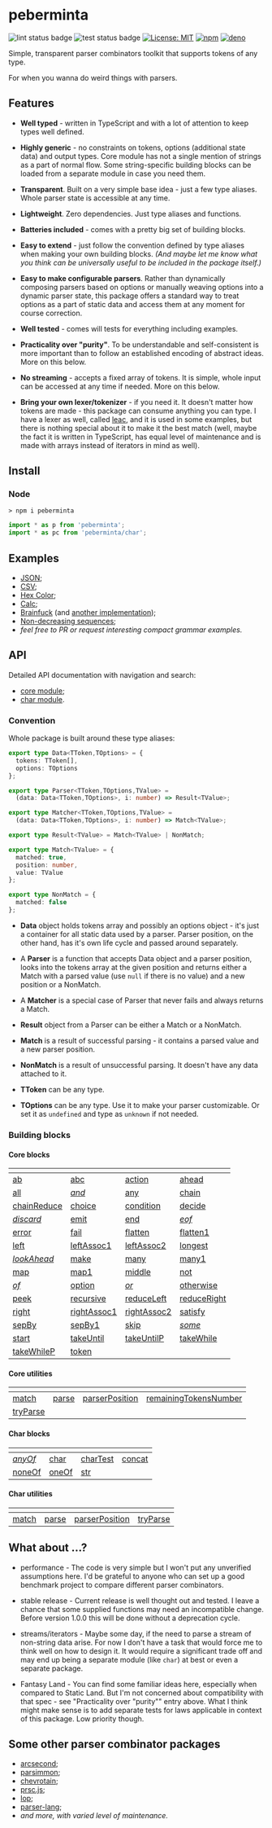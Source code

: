 # peberminta

![lint status badge](https://github.com/mxxii/peberminta/workflows/lint/badge.svg)
![test status badge](https://github.com/mxxii/peberminta/workflows/test/badge.svg)
[![License: MIT](https://img.shields.io/badge/license-MIT-green.svg)](https://github.com/mxxii/peberminta/blob/main/LICENSE)
[![npm](https://img.shields.io/npm/v/peberminta?logo=npm)](https://www.npmjs.com/package/peberminta)
[![deno](https://img.shields.io/badge/deno.land%2Fx%2F-peberminta-informational?logo=deno)](https://deno.land/x/peberminta)

Simple, transparent parser combinators toolkit that supports tokens of any type.

For when you wanna do weird things with parsers.


## Features

- **Well typed** - written in TypeScript and with a lot of attention to keep types well defined.

- **Highly generic** - no constraints on tokens, options (additional state data) and output types. Core module has not a single mention of strings as a part of normal flow. Some string-specific building blocks can be loaded from a separate module in case you need them.

- **Transparent**. Built on a very simple base idea - just a few type aliases. Whole parser state is accessible at any time.

- **Lightweight**. Zero dependencies. Just type aliases and functions.

- **Batteries included** - comes with a pretty big set of building blocks.

- **Easy to extend** - just follow the convention defined by type aliases when making your own building blocks. *(And maybe let me know what you think can be universally useful to be included in the package itself.)*

- **Easy to make configurable parsers**. Rather than dynamically composing parsers based on options or manually weaving options into a dynamic parser state, this package offers a standard way to treat options as a part of static data and access them at any moment for course correction.

- **Well tested** - comes will tests for everything including examples.

- **Practicality over "purity"**. To be understandable and self-consistent is more important than to follow an established encoding of abstract ideas. More on this below.

- **No streaming** - accepts a fixed array of tokens. It is simple, whole input can be accessed at any time if needed. More on this below.

- **Bring your own lexer/tokenizer** - if you need it. It doesn't matter how tokens are made - this package can consume anything you can type. I have a lexer as well, called [leac](https://github.com/mxxii/leac), and it is used in some examples, but there is nothing special about it to make it the best match (well, maybe the fact it is written in TypeScript, has equal level of maintenance and is made with arrays instead of iterators in mind as well).


## Install

### Node

```shell
> npm i peberminta
```

```ts
import * as p from 'peberminta';
import * as pc from 'peberminta/char';
```


## Examples

- [JSON](https://github.com/mxxii/peberminta/blob/main/examples/json.ts);
- [CSV](https://github.com/mxxii/peberminta/blob/main/examples/csv.ts);
- [Hex Color](https://github.com/mxxii/peberminta/blob/main/examples/hexColor.ts);
- [Calc](https://github.com/mxxii/peberminta/blob/main/examples/calc.ts);
- [Brainfuck](https://github.com/mxxii/peberminta/blob/main/examples/bf1.ts) (and [another implementation](https://github.com/mxxii/peberminta/blob/main/examples/bf2.ts));
- [Non-decreasing sequences](https://github.com/mxxii/peberminta/blob/main/examples/nonDec.ts);
- *feel free to PR or request interesting compact grammar examples.*


## API

Detailed API documentation with navigation and search:

- [core module](https://mxxii.github.io/peberminta/modules/core.html);
- [char module](https://mxxii.github.io/peberminta/modules/char.html).

### Convention

Whole package is built around these type aliases:

```typescript
export type Data<TToken,TOptions> = {
  tokens: TToken[],
  options: TOptions
};

export type Parser<TToken,TOptions,TValue> =
  (data: Data<TToken,TOptions>, i: number) => Result<TValue>;

export type Matcher<TToken,TOptions,TValue> =
  (data: Data<TToken,TOptions>, i: number) => Match<TValue>;

export type Result<TValue> = Match<TValue> | NonMatch;

export type Match<TValue> = {
  matched: true,
  position: number,
  value: TValue
};

export type NonMatch = {
  matched: false
};
```

- **Data** object holds tokens array and possibly an options object - it's just a container for all static data used by a parser. Parser position, on the other hand, has it's own life cycle and passed around separately.

- A **Parser** is a function that accepts Data object and a parser position, looks into the tokens array at the given position and returns either a Match with a parsed value (use `null` if there is no value) and a new position or a NonMatch.

- A **Matcher** is a special case of Parser that never fails and always returns a Match.

- **Result** object from a Parser can be either a Match or a NonMatch.

- **Match** is a result of successful parsing - it contains a parsed value and a new parser position.

- **NonMatch** is a result of unsuccessful parsing. It doesn't have any data attached to it.

- **TToken** can be any type.

- **TOptions** can be any type. Use it to make your parser customizable. Or set it as `undefined` and type as `unknown` if not needed.

### Building blocks

#### Core blocks

<div class="headlessTable">

| <!-- --> | <!-- --> | <!-- --> | <!-- -->
| -------- | -------- | -------- | --------
| [ab](https://mxxii.github.io/peberminta/modules/core.html#ab) | [abc](https://mxxii.github.io/peberminta/modules/core.html#abc) | [action](https://mxxii.github.io/peberminta/modules/core.html#action) | [ahead](https://mxxii.github.io/peberminta/modules/core.html#ahead)
| [all](https://mxxii.github.io/peberminta/modules/core.html#all) | _[and](https://mxxii.github.io/peberminta/modules/core.html#and)_ | [any](https://mxxii.github.io/peberminta/modules/core.html#any) | [chain](https://mxxii.github.io/peberminta/modules/core.html#chain)
| [chainReduce](https://mxxii.github.io/peberminta/modules/core.html#chainReduce) | [choice](https://mxxii.github.io/peberminta/modules/core.html#choice) | [condition](https://mxxii.github.io/peberminta/modules/core.html#condition) | [decide](https://mxxii.github.io/peberminta/modules/core.html#decide)
| _[discard](https://mxxii.github.io/peberminta/modules/core.html#discard)_ | [emit](https://mxxii.github.io/peberminta/modules/core.html#emit) | [end](https://mxxii.github.io/peberminta/modules/core.html#end) | _[eof](https://mxxii.github.io/peberminta/modules/core.html#eof)_
| [error](https://mxxii.github.io/peberminta/modules/core.html#error) | [fail](https://mxxii.github.io/peberminta/modules/core.html#fail) | [flatten](https://mxxii.github.io/peberminta/modules/core.html#flatten) | [flatten1](https://mxxii.github.io/peberminta/modules/core.html#flatten1)
| [left](https://mxxii.github.io/peberminta/modules/core.html#left) | [leftAssoc1](https://mxxii.github.io/peberminta/modules/core.html#leftAssoc1) | [leftAssoc2](https://mxxii.github.io/peberminta/modules/core.html#leftAssoc2) | [longest](https://mxxii.github.io/peberminta/modules/core.html#longest)
| _[lookAhead](https://mxxii.github.io/peberminta/modules/core.html#lookAhead)_ | [make](https://mxxii.github.io/peberminta/modules/core.html#make) | [many](https://mxxii.github.io/peberminta/modules/core.html#many) | [many1](https://mxxii.github.io/peberminta/modules/core.html#many1)
| [map](https://mxxii.github.io/peberminta/modules/core.html#map) | [map1](https://mxxii.github.io/peberminta/modules/core.html#map1) | [middle](https://mxxii.github.io/peberminta/modules/core.html#middle) | [not](https://mxxii.github.io/peberminta/modules/core.html#not)
| _[of](https://mxxii.github.io/peberminta/modules/core.html#of)_ | [option](https://mxxii.github.io/peberminta/modules/core.html#option) | _[or](https://mxxii.github.io/peberminta/modules/core.html#or)_ | [otherwise](https://mxxii.github.io/peberminta/modules/core.html#otherwise)
| [peek](https://mxxii.github.io/peberminta/modules/core.html#peek) | [recursive](https://mxxii.github.io/peberminta/modules/core.html#recursive) | [reduceLeft](https://mxxii.github.io/peberminta/modules/core.html#reduceLeft) | [reduceRight](https://mxxii.github.io/peberminta/modules/core.html#reduceRight)
| [right](https://mxxii.github.io/peberminta/modules/core.html#right) | [rightAssoc1](https://mxxii.github.io/peberminta/modules/core.html#rightAssoc1) | [rightAssoc2](https://mxxii.github.io/peberminta/modules/core.html#rightAssoc2) | [satisfy](https://mxxii.github.io/peberminta/modules/core.html#satisfy)
| [sepBy](https://mxxii.github.io/peberminta/modules/core.html#sepBy) | [sepBy1](https://mxxii.github.io/peberminta/modules/core.html#sepBy1) | [skip](https://mxxii.github.io/peberminta/modules/core.html#skip) | _[some](https://mxxii.github.io/peberminta/modules/core.html#some)_
| [start](https://mxxii.github.io/peberminta/modules/core.html#start) | [takeUntil](https://mxxii.github.io/peberminta/modules/core.html#takeUntil) | [takeUntilP](https://mxxii.github.io/peberminta/modules/core.html#takeUntilP) | [takeWhile](https://mxxii.github.io/peberminta/modules/core.html#takeWhile)
| [takeWhileP](https://mxxii.github.io/peberminta/modules/core.html#takeWhileP) | [token](https://mxxii.github.io/peberminta/modules/core.html#token)

</div>

#### Core utilities

<div class="headlessTable">

| <!-- --> | <!-- --> | <!-- --> | <!-- -->
| -------- | -------- | -------- | --------
| [match](https://mxxii.github.io/peberminta/modules/core.html#match) | [parse](https://mxxii.github.io/peberminta/modules/core.html#parse) | [parserPosition](https://mxxii.github.io/peberminta/modules/core.html#parserPosition) | [remainingTokensNumber](https://mxxii.github.io/peberminta/modules/core.html#remainingTokensNumber)
| [tryParse](https://mxxii.github.io/peberminta/modules/char.html#tryParse)

</div>

#### Char blocks

<div class="headlessTable">

| <!-- --> | <!-- --> | <!-- --> | <!-- -->
| -------- | -------- | -------- | --------
| _[anyOf](https://mxxii.github.io/peberminta/modules/char.html#anyOf)_ | [char](https://mxxii.github.io/peberminta/modules/char.html#char) | [charTest](https://mxxii.github.io/peberminta/modules/char.html#charTest) | [concat](https://mxxii.github.io/peberminta/modules/char.html#concat)
| [noneOf](https://mxxii.github.io/peberminta/modules/char.html#noneOf) | [oneOf](https://mxxii.github.io/peberminta/modules/char.html#oneOf) | [str](https://mxxii.github.io/peberminta/modules/char.html#str)

</div>

#### Char utilities

<div class="headlessTable">

| <!-- --> | <!-- --> | <!-- --> | <!-- -->
| -------- | -------- | -------- | --------
| [match](https://mxxii.github.io/peberminta/modules/char.html#match) | [parse](https://mxxii.github.io/peberminta/modules/char.html#parse) | [parserPosition](https://mxxii.github.io/peberminta/modules/char.html#parserPosition) | [tryParse](https://mxxii.github.io/peberminta/modules/char.html#tryParse)

</div>


## What about ...?

- performance - The code is very simple but I won't put any unverified assumptions here. I'd be grateful to anyone who can set up a good benchmark project to compare different parser combinators.

- stable release - Current release is well thought out and tested. I leave a chance that some supplied functions may need an incompatible change. Before version 1.0.0 this will be done without a deprecation cycle.

- streams/iterators - Maybe some day, if the need to parse a stream of non-string data arise. For now I don't have a task that would force me to think well on how to design it. It would require a significant trade off and may end up being a separate module (like `char`) at best or even a separate package.

- Fantasy Land - You can find some familiar ideas here, especially when compared to Static Land. But I'm not concerned about compatibility with that spec - see "Practicality over "purity"" entry above. What I think might make sense is to add separate tests for laws applicable in context of this package. Low priority though.


## Some other parser combinator packages

- [arcsecond](https://github.com/francisrstokes/arcsecond);
- [parsimmon](https://github.com/jneen/parsimmon);
- [chevrotain](https://github.com/Chevrotain/chevrotain);
- [prsc.js](https://github.com/bwrrp/prsc.js);
- [lop](https://github.com/mwilliamson/lop);
- [parser-lang](https://www.npmjs.com/package/parser-lang);
- *and more, with varied level of maintenance.*
